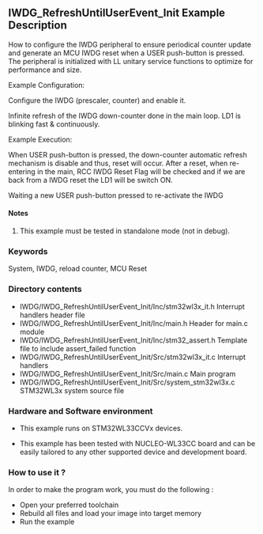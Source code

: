 ﻿## <b>IWDG_RefreshUntilUserEvent_Init Example Description</b>

How to configure the IWDG peripheral to ensure periodical counter update and
generate an MCU IWDG reset when a USER push-button is pressed. The peripheral
is initialized with LL unitary service functions to optimize
for performance and size.

Example Configuration:

Configure the IWDG (prescaler, counter) and enable it.

Infinite refresh of the IWDG down-counter done in the main loop.
LD1 is blinking fast & continuously.

Example Execution:

When USER push-button is pressed, the down-counter automatic refresh mechanism is
disable and thus, reset will occur. After a reset, when re-entering in the main,
RCC IWDG Reset Flag will be checked and if we are back from a IWDG reset the LD1
will be switch ON.

Waiting a new USER push-button pressed to re-activate the IWDG

#### <b>Notes</b>

 1. This example must be tested in standalone mode (not in debug).

### <b>Keywords</b>

System, IWDG, reload counter, MCU Reset

### <b>Directory contents</b>

  - IWDG/IWDG_RefreshUntilUserEvent_Init/Inc/stm32wl3x_it.h          Interrupt handlers header file
  - IWDG/IWDG_RefreshUntilUserEvent_Init/Inc/main.h                        Header for main.c module
  - IWDG/IWDG_RefreshUntilUserEvent_Init/Inc/stm32_assert.h                Template file to include assert_failed function
  - IWDG/IWDG_RefreshUntilUserEvent_Init/Src/stm32wl3x_it.c          Interrupt handlers
  - IWDG/IWDG_RefreshUntilUserEvent_Init/Src/main.c                        Main program
  - IWDG/IWDG_RefreshUntilUserEvent_Init/Src/system_stm32wl3x.c      STM32WL3x system source file


### <b>Hardware and Software environment</b>

  - This example runs on STM32WL33CCVx devices.

  - This example has been tested with NUCLEO-WL33CC board and can be
    easily tailored to any other supported device and development board.

### <b>How to use it ?</b>

In order to make the program work, you must do the following :

 - Open your preferred toolchain
 - Rebuild all files and load your image into target memory
 - Run the example


